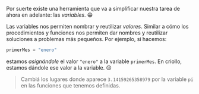 Por suerte existe una herramienta que va a simplificar nuestra tarea de ahora en adelante: las _variables_. :grin:

Las variables nos permiten nombrar y reutilizar _valores_. Similar a cómo los procedimientos y funciones nos permiten dar nombres y reutilizar soluciones a problemas más pequeños. Por ejemplo, si hacemos:

``` javascript
primerMes = "enero"
```

estamos _asignándole_ el valor `"enero"` a la variable `primerMes`. En criollo, estamos dándole ese valor a la variable. :relieved:

> Cambiá los lugares donde aparece `3.14159265358979` por la variable `pi` en las funciones que tenemos definidas.